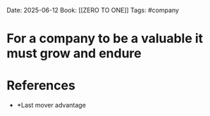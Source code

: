 Date: 2025-06-12
Book: [[ZERO TO ONE]]
Tags: #company

# For a company to be a valuable it must grow and endure

# References 
- *Last mover advantage